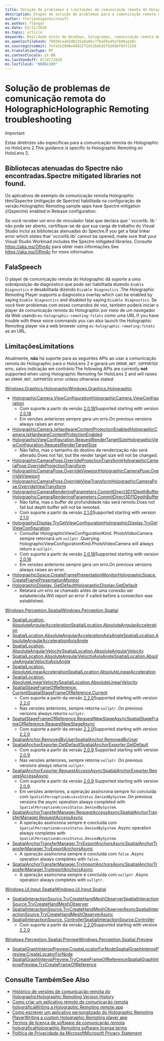 ```yaml
---
title: Solução de problemas e limitações de comunicação remota do Holographic
description: Etapas de solução de problemas para a comunicação remota do Holographic no HoloLens 2.
author: florianbagarmicrosoft
ms.author: flbagar
ms.date: 03/11/2020
ms.topic: article
keywords: Realidade mista do Windows, hologramas, comunicação remota Holographic, renderização remota, renderização de rede, HoloLens, hologramas remotos, solução de problemas, ajuda
ms.openlocfilehash: 79650ceab5d0125a8a06c776a59a45a78d0aa20c
ms.sourcegitcommit: fef42e2908e49822f2d13b05d2f9260bf0d72158
ms.translationtype: MT
ms.contentlocale: pt-BR
ms.lasthandoff: 07/07/2020
ms.locfileid: "86061109"
---
```

# <a name="holographic-remoting-troubleshooting"></a><span data-ttu-id="4fcfb-104">Solução de problemas de comunicação remota do Holographic</span><span class="sxs-lookup"><span data-stu-id="4fcfb-104">Holographic Remoting troubleshooting</span></span>

> [!IMPORTANT]
> <span data-ttu-id="4fcfb-105">Estas diretrizes são específicas para a comunicação remota do Holographic no HoloLens 2.</span><span class="sxs-lookup"><span data-stu-id="4fcfb-105">This guidance is specific to Holographic Remoting on HoloLens 2.</span></span>

## <a name="spectre-mitigated-libraries-not-found"></a><span data-ttu-id="4fcfb-106">Bibliotecas atenuadas do Spectre não encontradas.</span><span class="sxs-lookup"><span data-stu-id="4fcfb-106">Spectre mitigated libraries not found.</span></span>

<span data-ttu-id="4fcfb-107">Os aplicativos de exemplo de comunicação remota Holographic têm/Qspectre (mitigação de Spectre) habilitada na configuração de versão.</span><span class="sxs-lookup"><span data-stu-id="4fcfb-107">Holographic Remoting sample apps have Spectre mitigation (/Qspectre) enabled in Release configuration.</span></span>

<span data-ttu-id="4fcfb-108">Se você receber um erro de vinculador fatal que declara que ' vccorlib. lib ' não pode ser aberto, certifique-se de que sua carga de trabalho do Visual Studio inclui as bibliotecas atenuadas do Spectre.</span><span class="sxs-lookup"><span data-stu-id="4fcfb-108">If you get a fatal linker error which states that 'vccorlib.lib' cannot be opened, make sure that your Visual Studio Workload includes the Spectre mitigated libraries.</span></span> <span data-ttu-id="4fcfb-109">Consulte https://aka.ms/Ofhn4c para obter mais informações.</span><span class="sxs-lookup"><span data-stu-id="4fcfb-109">See https://aka.ms/Ofhn4c for more information.</span></span>

## <a name="speech"></a><span data-ttu-id="4fcfb-110">Fala</span><span class="sxs-lookup"><span data-stu-id="4fcfb-110">Speech</span></span>

<span data-ttu-id="4fcfb-111">O player de comunicação remota do Holographic dá suporte a uma sobreposição de diagnóstico que pode ser habilitada dizendo ```Enable Diagnostics``` e desabilitada dizendo ```Disable Diagnostics``` .</span><span class="sxs-lookup"><span data-stu-id="4fcfb-111">The Holographic Remoting Player supports a diagnostics overlay which can be enabled by saying ```Enable Diagnostics``` and disabled by saying ```Disable Diagnostics```.</span></span> <span data-ttu-id="4fcfb-112">Se você tiver problemas com esses comandos de voz, também poderá iniciar o player de comunicação remota do Holographic por meio de um navegador da Web usando ```ms-holographic-remoting:?stats``` como uma URL.</span><span class="sxs-lookup"><span data-stu-id="4fcfb-112">If you have trouble with these voice commands you can also launch the Holographic Remoting player via a web browser using ```ms-holographic-remoting:?stats``` as an URL.</span></span>

## <a name="limitations"></a><span data-ttu-id="4fcfb-113">Limitações</span><span class="sxs-lookup"><span data-stu-id="4fcfb-113">Limitations</span></span>

<span data-ttu-id="4fcfb-114">Atualmente, **não** há suporte para as seguintes APIs ao usar a comunicação remota do Holographic para o HoloLens 2 e gerará um ```ERROR_NOT_SUPPORTED``` erro, salvo indicação em contrário:</span><span class="sxs-lookup"><span data-stu-id="4fcfb-114">The following APIs are currently **not** supported when using Holographic Remoting for HoloLens 2 and will raises an ```ERROR_NOT_SUPPORTED``` error unless otherwise stated:</span></span>

[<span data-ttu-id="4fcfb-115">Windows.Graphics.Holographic</span><span class="sxs-lookup"><span data-stu-id="4fcfb-115">Windows.Graphics.Holographic</span></span>](https://docs.microsoft.com/uwp/api/windows.graphics.holographic)

* [<span data-ttu-id="4fcfb-116">HolographicCamera.ViewConfiguration</span><span class="sxs-lookup"><span data-stu-id="4fcfb-116">HolographicCamera.ViewConfiguration</span></span>](https://docs.microsoft.com/uwp/api/windows.graphics.holographic.holographiccamera.viewconfiguration)
  - <span data-ttu-id="4fcfb-117">Com suporte a partir da versão [2.0.18](holographic-remoting-version-history.md#v2.0.18)</span><span class="sxs-lookup"><span data-stu-id="4fcfb-117">Supported starting with version [2.0.18](holographic-remoting-version-history.md#v2.0.18)</span></span>
  - <span data-ttu-id="4fcfb-118">Em versões anteriores sempre gera um erro.</span><span class="sxs-lookup"><span data-stu-id="4fcfb-118">On previous versions always raises an error.</span></span>
* [<span data-ttu-id="4fcfb-119">HolographicCamera.IsHardwareContentProtectionEnabled</span><span class="sxs-lookup"><span data-stu-id="4fcfb-119">HolographicCamera.IsHardwareContentProtectionEnabled</span></span>](https://docs.microsoft.com/uwp/api/windows.graphics.holographic.holographiccamera.ishardwarecontentprotectionenabled#Windows_Graphics_Holographic_HolographicCamera_IsHardwareContentProtectionEnabled)
* [<span data-ttu-id="4fcfb-120">HolographicViewConfiguration.RequestRenderTargetSize</span><span class="sxs-lookup"><span data-stu-id="4fcfb-120">HolographicViewConfiguration.RequestRenderTargetSize</span></span>](https://docs.microsoft.com/uwp/api/windows.graphics.holographic.holographicviewconfiguration.requestrendertargetsize#Windows_Graphics_Holographic_HolographicViewConfiguration_RequestRenderTargetSize_Windows_Foundation_Size_)
  - <span data-ttu-id="4fcfb-121">Não falha, mas o tamanho do destino de renderização não será alterado.</span><span class="sxs-lookup"><span data-stu-id="4fcfb-121">Does not fail, but the render target size will not be changed.</span></span>
* [<span data-ttu-id="4fcfb-122">HolographicCameraPose.OverrideProjectionTransform</span><span class="sxs-lookup"><span data-stu-id="4fcfb-122">HolographicCameraPose.OverrideProjectionTransform</span></span>](https://docs.microsoft.com/uwp/api/windows.graphics.holographic.holographiccamerapose.overrideprojectiontransform)
* [<span data-ttu-id="4fcfb-123">HolographicCameraPose.OverrideViewport</span><span class="sxs-lookup"><span data-stu-id="4fcfb-123">HolographicCameraPose.OverrideViewport</span></span>](https://docs.microsoft.com/uwp/api/windows.graphics.holographic.holographiccamerapose.overrideviewport)
* [<span data-ttu-id="4fcfb-124">HolographicCameraPose.OverrideViewTransform</span><span class="sxs-lookup"><span data-stu-id="4fcfb-124">HolographicCameraPose.OverrideViewTransform</span></span>](https://docs.microsoft.com/uwp/api/windows.graphics.holographic.holographiccamerapose.overrideviewtransform)
* [<span data-ttu-id="4fcfb-125">HolographicCameraRenderingParameters.CommitDirect3D11DepthBuffer</span><span class="sxs-lookup"><span data-stu-id="4fcfb-125">HolographicCameraRenderingParameters.CommitDirect3D11DepthBuffer</span></span>](https://docs.microsoft.com/uwp/api/windows.graphics.holographic.holographiccamerarenderingparameters.commitdirect3d11depthbuffer#Windows_Graphics_Holographic_HolographicCameraRenderingParameters_CommitDirect3D11DepthBuffer_Windows_Graphics_DirectX_Direct3D11_IDirect3DSurface_)
  - <span data-ttu-id="4fcfb-126">Não falha, mas o buffer de profundidade não será remoto.</span><span class="sxs-lookup"><span data-stu-id="4fcfb-126">Does not fail but depth buffer will not be remoted.</span></span>
  - <span data-ttu-id="4fcfb-127">Com suporte a partir da versão [2.1.0](holographic-remoting-version-history.md#v2.1.0)</span><span class="sxs-lookup"><span data-stu-id="4fcfb-127">Supported starting with version [2.1.0](holographic-remoting-version-history.md#v2.1.0)</span></span>
* [<span data-ttu-id="4fcfb-128">HolographicDisplay.TryGetViewConfiguration</span><span class="sxs-lookup"><span data-stu-id="4fcfb-128">HolographicDisplay.TryGetViewConfiguration</span></span>](https://docs.microsoft.com/uwp/api/windows.graphics.holographic.holographicdisplay.trygetviewconfiguration)
  - <span data-ttu-id="4fcfb-129">Consultar HolographicViewConfigurationKind. PhotoVideoCamera sempre retornará um ```nullptr``` .</span><span class="sxs-lookup"><span data-stu-id="4fcfb-129">Querying HolographicViewConfigurationKind.PhotoVideoCamera will always return a ```nullptr```.</span></span>
  - <span data-ttu-id="4fcfb-130">Com suporte a partir da versão [2.0.18](holographic-remoting-version-history.md#v2.0.18)</span><span class="sxs-lookup"><span data-stu-id="4fcfb-130">Supported starting with version [2.0.18](holographic-remoting-version-history.md#v2.0.18)</span></span>
  - <span data-ttu-id="4fcfb-131">Em versões anteriores sempre gera um erro.</span><span class="sxs-lookup"><span data-stu-id="4fcfb-131">On previous versions always raises an error.</span></span>
* [<span data-ttu-id="4fcfb-132">HolographicSpace.CreateFramePresentationMonitor</span><span class="sxs-lookup"><span data-stu-id="4fcfb-132">HolographicSpace.CreateFramePresentationMonitor</span></span>](https://docs.microsoft.com/uwp/api/windows.graphics.holographic.holographicspace.createframepresentationmonitor)
* [<span data-ttu-id="4fcfb-133">HolographicDisplay. GetDefault</span><span class="sxs-lookup"><span data-stu-id="4fcfb-133">HolographicDisplay.GetDefault</span></span>](https://docs.microsoft.com/uwp/api/windows.graphics.holographic.holographicdisplay.getdefault#Windows_Graphics_Holographic_HolographicDisplay_GetDefault)
  - <span data-ttu-id="4fcfb-134">Relatará um erro se chamado antes de uma conexão ser estabelecida.</span><span class="sxs-lookup"><span data-stu-id="4fcfb-134">Will report an error if called before a connection was established.</span></span>


[<span data-ttu-id="4fcfb-135">Windows.Perception.Spatial</span><span class="sxs-lookup"><span data-stu-id="4fcfb-135">Windows.Perception.Spatial</span></span>](https://docs.microsoft.com/uwp/api/windows.perception.spatial)

* [<span data-ttu-id="4fcfb-136">SpatialLocation. AbsoluteAngularAcceleration</span><span class="sxs-lookup"><span data-stu-id="4fcfb-136">SpatialLocation.AbsoluteAngularAcceleration</span></span>](https://docs.microsoft.com/uwp/api/windows.perception.spatial.spatiallocation.absoluteangularacceleration)
* [<span data-ttu-id="4fcfb-137">SpatialLocation.AbsoluteAngularAccelerationAxisAngle</span><span class="sxs-lookup"><span data-stu-id="4fcfb-137">SpatialLocation.AbsoluteAngularAccelerationAxisAngle</span></span>](https://docs.microsoft.com/uwp/api/windows.perception.spatial.spatiallocation.absoluteangularaccelerationaxisangle)
* [<span data-ttu-id="4fcfb-138">SpatialLocation. AbsoluteAngularVelocity</span><span class="sxs-lookup"><span data-stu-id="4fcfb-138">SpatialLocation.AbsoluteAngularVelocity</span></span>](https://docs.microsoft.com/uwp/api/windows.perception.spatial.spatiallocation.absoluteangularvelocity)
* [<span data-ttu-id="4fcfb-139">SpatialLocation.AbsoluteAngularVelocityAxisAngle</span><span class="sxs-lookup"><span data-stu-id="4fcfb-139">SpatialLocation.AbsoluteAngularVelocityAxisAngle</span></span>](https://docs.microsoft.com/uwp/api/windows.perception.spatial.spatiallocation.absoluteangularvelocityaxisangle)
* [<span data-ttu-id="4fcfb-140">SpatialLocation. AbsoluteLinearAcceleration</span><span class="sxs-lookup"><span data-stu-id="4fcfb-140">SpatialLocation.AbsoluteLinearAcceleration</span></span>](https://docs.microsoft.com/uwp/api/windows.perception.spatial.spatiallocation.absolutelinearacceleration)
* [<span data-ttu-id="4fcfb-141">SpatialLocation. AbsoluteLinearVelocity</span><span class="sxs-lookup"><span data-stu-id="4fcfb-141">SpatialLocation.AbsoluteLinearVelocity</span></span>](https://docs.microsoft.com/uwp/api/windows.perception.spatial.spatiallocation.absolutelinearvelocity)
* [<span data-ttu-id="4fcfb-142">SpatialStageFrameOfReference. Current</span><span class="sxs-lookup"><span data-stu-id="4fcfb-142">SpatialStageFrameOfReference.Current</span></span>](https://docs.microsoft.com/uwp/api/windows.perception.spatial.spatialstageframeofreference.current)
  - <span data-ttu-id="4fcfb-143">Com suporte a partir da versão [2.2.0](holographic-remoting-version-history.md#v2.2.0)</span><span class="sxs-lookup"><span data-stu-id="4fcfb-143">Supported starting with version [2.2.0](holographic-remoting-version-history.md#v2.2.0)</span></span>
  - <span data-ttu-id="4fcfb-144">Nas versões anteriores, sempre retorna ```nullptr``` .</span><span class="sxs-lookup"><span data-stu-id="4fcfb-144">On previous versions always returns ```nullptr```.</span></span>
* [<span data-ttu-id="4fcfb-145">SpatialStageFrameOfReference.RequestNewStageAsync</span><span class="sxs-lookup"><span data-stu-id="4fcfb-145">SpatialStageFrameOfReference.RequestNewStageAsync</span></span>](https://docs.microsoft.com/uwp/api/windows.perception.spatial.spatialstageframeofreference.requestnewstageasync)
  - <span data-ttu-id="4fcfb-146">Com suporte a partir da versão [2.2.0](holographic-remoting-version-history.md#v2.2.0)</span><span class="sxs-lookup"><span data-stu-id="4fcfb-146">Supported starting with version [2.2.0](holographic-remoting-version-history.md#v2.2.0)</span></span>
* [<span data-ttu-id="4fcfb-147">SpatialAnchor.RemovedByUser</span><span class="sxs-lookup"><span data-stu-id="4fcfb-147">SpatialAnchor.RemovedByUser</span></span>](https://docs.microsoft.com/uwp/api/windows.perception.spatial.spatialanchor.removedbyuser)
* [<span data-ttu-id="4fcfb-148">SpatialAnchorExporter.GetDefault</span><span class="sxs-lookup"><span data-stu-id="4fcfb-148">SpatialAnchorExporter.GetDefault</span></span>](https://docs.microsoft.com/uwp/api/windows.perception.spatial.spatialanchorexporter.getdefault
)
  - <span data-ttu-id="4fcfb-149">Com suporte a partir da versão [2.0.9](holographic-remoting-version-history.md#v2.0.9).</span><span class="sxs-lookup"><span data-stu-id="4fcfb-149">Supported starting with version [2.0.9](holographic-remoting-version-history.md#v2.0.9).</span></span> 
  - <span data-ttu-id="4fcfb-150">Nas versões anteriores, sempre retorna ```nullptr``` .</span><span class="sxs-lookup"><span data-stu-id="4fcfb-150">On previous versions always returns ```nullptr```.</span></span> 
* [<span data-ttu-id="4fcfb-151">SpatialAnchorExporter.RequestAccessAsync</span><span class="sxs-lookup"><span data-stu-id="4fcfb-151">SpatialAnchorExporter.RequestAccessAsync</span></span>](https://docs.microsoft.com/uwp/api/windows.perception.spatial.spatialanchorexporter.requestaccessasync
)
  - <span data-ttu-id="4fcfb-152">Com suporte a partir da versão [2.0.9](holographic-remoting-version-history.md#v2.0.9).</span><span class="sxs-lookup"><span data-stu-id="4fcfb-152">Supported starting with version [2.0.9](holographic-remoting-version-history.md#v2.0.9).</span></span> 
  - <span data-ttu-id="4fcfb-153">Em versões anteriores, a operação assíncrona sempre foi concluída com ```SpatialPerceptionAccessStatus.DeniedBySystem``` .</span><span class="sxs-lookup"><span data-stu-id="4fcfb-153">On previous versions the async operation always completed with ```SpatialPerceptionAccessStatus.DeniedBySystem```.</span></span>
* [<span data-ttu-id="4fcfb-154">SpatialAnchorTransferManager.RequestAccessAsync</span><span class="sxs-lookup"><span data-stu-id="4fcfb-154">SpatialAnchorTransferManager.RequestAccessAsync</span></span>](https://docs.microsoft.com/uwp/api/windows.perception.spatial.spatialanchortransfermanager.requestaccessasync#Windows_Perception_Spatial_SpatialAnchorTransferManager_RequestAccessAsync)
  - <span data-ttu-id="4fcfb-155">A operação assíncrona sempre é concluída com ```SpatialPerceptionAccessStatus.DeniedBySystem``` .</span><span class="sxs-lookup"><span data-stu-id="4fcfb-155">Async operation always completes with ```SpatialPerceptionAccessStatus.DeniedBySystem```.</span></span>
* [<span data-ttu-id="4fcfb-156">SpatialAnchorTransferManager.TryExportAnchorsAsync</span><span class="sxs-lookup"><span data-stu-id="4fcfb-156">SpatialAnchorTransferManager.TryExportAnchorsAsync</span></span>](https://docs.microsoft.com/uwp/api/windows.perception.spatial.spatialanchortransfermanager.tryexportanchorsasync#Windows_Perception_Spatial_SpatialAnchorTransferManager_TryExportAnchorsAsync_Windows_Foundation_Collections_IIterable_Windows_Foundation_Collections_IKeyValuePair_System_String_Windows_Perception_Spatial_SpatialAnchor___Windows_Storage_Streams_IOutputStream_)
  - <span data-ttu-id="4fcfb-157">A operação assíncrona sempre é concluída com ```false``` .</span><span class="sxs-lookup"><span data-stu-id="4fcfb-157">Async operation always completes with ```false```.</span></span>
* [<span data-ttu-id="4fcfb-158">SpatialAnchorTransferManager.TryImportAnchorsAsync</span><span class="sxs-lookup"><span data-stu-id="4fcfb-158">SpatialAnchorTransferManager.TryImportAnchorsAsync</span></span>](https://docs.microsoft.com/uwp/api/windows.perception.spatial.spatialanchortransfermanager.tryimportanchorsasync
)
  - <span data-ttu-id="4fcfb-159">A operação assíncrona sempre é concluída com ```nullptr``` .</span><span class="sxs-lookup"><span data-stu-id="4fcfb-159">Async operation always completes with ```nullptr```.</span></span>

[<span data-ttu-id="4fcfb-160">Windows.UI.Input.Spatial</span><span class="sxs-lookup"><span data-stu-id="4fcfb-160">Windows.UI.Input.Spatial</span></span>](https://docs.microsoft.com/uwp/api/windows.ui.input.spatial)

* [<span data-ttu-id="4fcfb-161">SpatialInteractionSource.TryCreateHandMeshObserver</span><span class="sxs-lookup"><span data-stu-id="4fcfb-161">SpatialInteractionSource.TryCreateHandMeshObserver</span></span>](https://docs.microsoft.com/uwp/api/windows.ui.input.spatial.spatialinteractionsource.trycreatehandmeshobserver#Windows_UI_Input_Spatial_SpatialInteractionSource_TryCreateHandMeshObserver)
* [<span data-ttu-id="4fcfb-162">SpatialInteractionSource.TryCreateHandMeshObserverAsync</span><span class="sxs-lookup"><span data-stu-id="4fcfb-162">SpatialInteractionSource.TryCreateHandMeshObserverAsync</span></span>](https://docs.microsoft.com/uwp/api/windows.ui.input.spatial.spatialinteractionsource.trycreatehandmeshobserverasync)
* [<span data-ttu-id="4fcfb-163">SpatialInteractionSource. Controller</span><span class="sxs-lookup"><span data-stu-id="4fcfb-163">SpatialInteractionSource.Controller</span></span>](https://docs.microsoft.com/uwp/api/windows.ui.input.spatial.spatialinteractionsource.controller#Windows_UI_Input_Spatial_SpatialInteractionSource_Controller)
  - <span data-ttu-id="4fcfb-164">Com suporte a partir da versão [2.2.0](holographic-remoting-version-history.md#v2.2.0)</span><span class="sxs-lookup"><span data-stu-id="4fcfb-164">Supported starting with version [2.2.0](holographic-remoting-version-history.md#v2.2.0)</span></span>

[<span data-ttu-id="4fcfb-165">Windows.Perception.Spatial.Preview</span><span class="sxs-lookup"><span data-stu-id="4fcfb-165">Windows.Perception.Spatial.Preview</span></span>](https://docs.microsoft.com/uwp/api/windows.perception.spatial.preview)

* [<span data-ttu-id="4fcfb-166">SpatialGraphInteropPreview.CreateLocatorForNode</span><span class="sxs-lookup"><span data-stu-id="4fcfb-166">SpatialGraphInteropPreview.CreateLocatorForNode</span></span>](https://docs.microsoft.com/uwp/api/windows.perception.spatial.preview.spatialgraphinteroppreview.createlocatorfornode)
* [<span data-ttu-id="4fcfb-167">SpatialGraphInteropPreview.TryCreateFrameOfReference</span><span class="sxs-lookup"><span data-stu-id="4fcfb-167">SpatialGraphInteropPreview.TryCreateFrameOfReference</span></span>](https://docs.microsoft.com/uwp/api/windows.perception.spatial.preview.spatialgraphinteroppreview.trycreateframeofreference)

## <a name="see-also"></a><span data-ttu-id="4fcfb-168">Consulte Também</span><span class="sxs-lookup"><span data-stu-id="4fcfb-168">See Also</span></span>
* [<span data-ttu-id="4fcfb-169">Histórico de versões de comunicação remota do Holographic</span><span class="sxs-lookup"><span data-stu-id="4fcfb-169">Holographic Remoting Version History</span></span>](holographic-remoting-version-history.md)
* [<span data-ttu-id="4fcfb-170">Como criar um aplicativo remoto de comunicação remota holográfica</span><span class="sxs-lookup"><span data-stu-id="4fcfb-170">Writing a Holographic Remoting remote app</span></span>](holographic-remoting-create-host.md)
* [<span data-ttu-id="4fcfb-171">Como escrever um aplicativo personalizado do Holographic Remoting Player</span><span class="sxs-lookup"><span data-stu-id="4fcfb-171">Writing a custom Holographic Remoting player app</span></span>](holographic-remoting-create-player.md)
* [<span data-ttu-id="4fcfb-172">Termos de licença de software de comunicação remota holográfica</span><span class="sxs-lookup"><span data-stu-id="4fcfb-172">Holographic Remoting software license terms</span></span>](https://docs.microsoft.com/legal/mixed-reality/microsoft-holographic-remoting-software-license-terms)
* [<span data-ttu-id="4fcfb-173">Política de Privacidade da Microsoft</span><span class="sxs-lookup"><span data-stu-id="4fcfb-173">Microsoft Privacy Statement</span></span>](https://go.microsoft.com/fwlink/?LinkId=521839)
